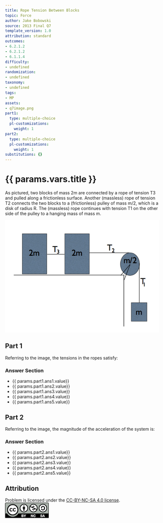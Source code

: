 ```yaml
---
title: Rope Tension Between Blocks
topic: Force
author: Jake Bobowski
source: 2013 Final Q7
template_version: 1.0
attribution: standard
outcomes:
- 6.2.1.2
- 6.2.1.2
- 6.1.1.4
difficulty:
- undefined
randomization:
- undefined
taxonomy:
- undefined
tags:
- MP
assets:
- q7image.png
part1:
  type: multiple-choice
  pl-customizations:
    weight: 1
part2:
  type: multiple-choice
  pl-customizations:
    weight: 1
substitutions: {}
---
```

# {{ params.vars.title }}
As pictured, two blocks of mass 2m are connected by a rope of tension T3 and pulled along a frictionless surface.
Another (massless) rope of tension T2 connects the two blocks to a (frictionless) pulley of mass m/2, which is a disk of radius R.
The (massless) rope continues with tension T1 on the other side of the pulley to a hanging mass of mass m.

<img src="q7image.png" alt="Ropes and Pulleys">

## Part 1

Referring to the image, the tensions in the ropes satisfy:

### Answer Section

- {{ params.part1.ans1.value}}
- {{ params.part1.ans2.value}}
- {{ params.part1.ans3.value}}
- {{ params.part1.ans4.value}}
- {{ params.part1.ans5.value}}

## Part 2

Referring to the image, the magnitude of the acceleration of the system is:

### Answer Section

- {{ params.part2.ans1.value}}
- {{ params.part2.ans2.value}}
- {{ params.part2.ans3.value}}
- {{ params.part2.ans4.value}}
- {{ params.part2.ans5.value}}

## Attribution

Problem is licensed under the [CC-BY-NC-SA 4.0 license](https://creativecommons.org/licenses/by-nc-sa/4.0/).<br> ![The Creative Commons 4.0 license requiring attribution-BY, non-commercial-NC, and share-alike-SA license.](https://raw.githubusercontent.com/firasm/bits/master/by-nc-sa.png)